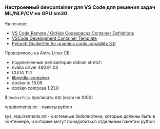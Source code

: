 ### Настроенный devcontainer для VS Code для решения задач ML/NLP/CV на GPU sm30

На основе:
- [VS Code Remote / GitHub Codespaces Container Definitions](https://github.com/microsoft/vscode-dev-containers)
- [VSCode Development Container Template](https://github.com/tadejsv/dev-container-repo)
- [Pytorch Dockerfile for graphics cards capability 3.0](https://github.com/dizcza/pytorch-sm30-docker)

Проверялось на Astra Linux CE:
- подключенные репозитории debian stretch
- nvidia driver 460.91.03
- CUDA 11.2
- [libnvidia-container](https://nvidia.github.io/libnvidia-container/)
- docker.io 18.09
- docker-compose 1.21.0

В `Dockerfile` прописать `UID` (если не 1000)

requirements.txt - пакеты python

sys_requirements.txt - системные бибилиотеки, которые должны быть в контейнере, и которые могут понадобиться отдельным пакетам python
